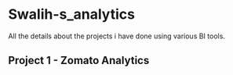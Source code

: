 # Swalih-s_analytics
All the details about the projects i have done using various BI tools.

## Project 1 - Zomato Analytics

